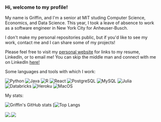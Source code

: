 ### Hi, welcome to my profile!

My name is Griffin, and I'm a senior at MIT studing Computer Science, Economics, and Data Science. This year, I took a leave of absence to work as a software engineer in New York City for Anheuser-Busch. 

I don't make my personal repositories public, but if you'd like to see my work, contact me and I can share some of my projects!

Please feel free to visit my [personal website](https://gansel51.github.io/ "Griffin's Website") for links to my resume, LinkedIn, or to email me! You can skip the middle man and connect with me on LinkedIn [here!](https://www.linkedin.com/in/griffinansel/ "Griffin's LinkedIn")
<!-- 
Want to follow me? 
![Follow me](https://img.shields.io/github/followers/gansel51?style=social)

 -->

Some languages and tools with which I work:

![Python](https://img.shields.io/badge/-Python-fff?&logo=python&color=2f5b44&logoColor=white)
![Java](https://img.shields.io/badge/-Java-fff?&logo=java&color=2f5b44&logoColor=white)
![R](https://img.shields.io/badge/-R-fff?&logo=R&color=2f5b44&logoColor=white)
![React](https://img.shields.io/badge/-ReactJS-fff?&logo=React&color=2f5b44&logoColor=white)
![PostgreSQL](https://img.shields.io/badge/-PostgreSQL-fff?&logo=PostgreSQL&color=2f5b44&logoColor=white)
![MySQL](https://img.shields.io/badge/-MySQL-fff?&logo=mysql&color=2f5b44&logoColor=white)
![Julia](https://img.shields.io/badge/-Julia-fff?&logo=Julia&color=2f5b44&logoColor=white)
![Databricks](https://img.shields.io/badge/-Databricks-fff?&logo=databricks&color=2f5b44&logoColor=white)
![Heroku](https://img.shields.io/badge/-Heroku-fff?&logo=heroku&color=2f5b44&logoColor=white)
![MacOS](https://img.shields.io/badge/-MacOS-fff?&logo=macos&color=2f5b44&logoColor=white)

My stats:

![Griffin's GitHub stats](https://github-readme-stats.vercel.app/api?username=gansel51&count_private=true&show_icons=true&theme=dark)
[![Top Langs](https://github-readme-stats.vercel.app/api/top-langs/?username=gansel51&layout=compact&count_private=true&show_icons=true&theme=dark)

<a href="https://github.com/gansel51">
  <img align="center" src="https://github-readme-stats.vercel.app/api?username=gansel51&count_private=true&show_icons=true&theme=dark" />
</a>
<a href="https://github.com/gansel51">
  <img align="center" src="https://github-readme-stats.vercel.app/api/top-langs/?username=gansel51&layout=compact" />
</a>
